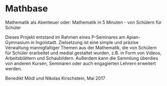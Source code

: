 # Mathbase
Mathematik als Abenteuer oder: Mathematik in 5 Minuten - von Schülern für Schüler

Dieses Projekt entstand im Rahmen eines P-Seminares am Apian-Gymnasium in Ingolstadt.
Zielsetzung ist eine simple und präzise Verwaltung mannigfaltiger Themen aus der Mathematik, die von Schülern für Schüler erarbeitet und medial gestaltet wurden, z.B. in Form von Videos, Arbeitsblättern und Schaubildern. Außerdem kann die Sammlung überdies von anderen Kursen, Seminaren oder auch engagierten Lehrern erweitert werden.

Benedikt Mödl und Nikolas Kirschstein, Mai 2017
